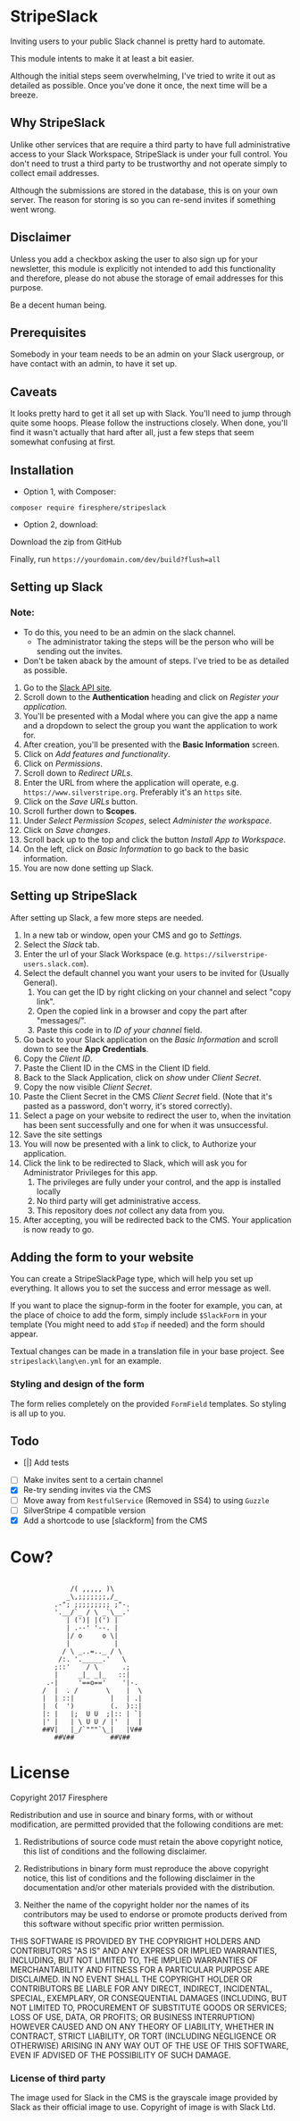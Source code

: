 # StripeSlack

Inviting users to your public Slack channel is pretty hard to automate.

This module intents to make it at least a bit easier.

Although the initial steps seem overwhelming, I've tried to write it out as detailed as possible.
Once you've done it once, the next time will be a breeze.

## Why StripeSlack

Unlike other services that are require a third party to have full administrative access to your Slack Workspace,
StripeSlack is under your full control. You don't need to trust a third party to be trustworthy and not operate simply
to collect email addresses.

Although the submissions are stored in the database, this is on your own server. The reason for storing is so you can
re-send invites if something went wrong.

## Disclaimer

Unless you add a checkbox asking the user to also sign up for your newsletter, this module is explicitly not intended
to add this functionality and therefore, please do not abuse the storage of email addresses for this purpose.

Be a decent human being.

## Prerequisites

Somebody in your team needs to be an admin on your Slack usergroup, or have contact with an admin, to have it set up.

## Caveats

It looks pretty hard to get it all set up with Slack. You'll need to jump through quite some hoops. Please follow the instructions closely.
When done, you'll find it wasn't actually that hard after all, just a few steps that seem somewhat confusing at first.

## Installation

- Option 1, with Composer:

`composer require firesphere/stripeslack`

- Option 2, download:

Download the zip from GitHub

Finally, run `https://yourdomain.com/dev/build?flush=all`

## Setting up Slack

### Note:
- To do this, you need to be an admin on the slack channel.
    - The administrator taking the steps will be the person who will be sending out the invites.
- Don't be taken aback by the amount of steps. I've tried to be as detailed as possible.

1. Go to the [Slack API site](https://api.slack.com/web).
2. Scroll down to the **Authentication** heading and click on *Register your application*.
3. You'll be presented with a Modal where you can give the app a name and a dropdown to select the group you want the application to work for.
4. After creation, you'll be presented with the **Basic Information** screen.
5. Click on *Add features and functionality*.
6. Click on *Permissions*.
7. Scroll down to *Redirect URLs*.
8. Enter the URL from where the application will operate, e.g. `https://www.silverstripe.org`. Preferably it's an `https` site.
9. Click on the *Save URLs* button.
10. Scroll further down to **Scopes**.
11. Under *Select Permission Scopes*, select *Administer the workspace*.
12. Click on *Save changes*.
13. Scroll back up to the top and click the button *Install App to Workspace*.
14. On the left, click on *Basic Information* to go back to the basic information.
15. You are now done setting up Slack.

## Setting up StripeSlack

After setting up Slack, a few more steps are needed.

1. In a new tab or window, open your CMS and go to *Settings*.
2. Select the *Slack* tab.
3. Enter the url of your Slack Workspace (e.g. `https://silverstripe-users.slack.com`).
4. Select the default channel you want your users to be invited for (Usually General).
    1. You can get the ID by right clicking on your channel and select "copy link". 
    2. Open the copied link in a browser and copy the part after "messages/".
    3. Paste this code in to *ID of your channel* field.
5. Go back to your Slack application on the *Basic Information* and scroll down to see the **App Credentials**.
6. Copy the *Client ID*.
7. Paste the Client ID in the CMS in the Client ID field.
8. Back to the Slack Application, click on *show* under *Client Secret*.
9. Copy the now visible *Client Secret*.
10. Paste the Client Secret in the CMS *Client Secret* field. (Note that it's pasted as a password, don't worry, it's stored correctly).
11. Select a page on your website to redirect the user to, when the invitation has been sent successfully and one for when it was unsuccessful.
12. Save the site settings
13. You will now be presented with a link to click, to Authorize your application.
14. Click the link to be redirected to Slack, which will ask you for Administrator Privileges for this app.
    1. The privileges are fully under your control, and the app is installed locally
    2. No third party will get administrative access.
    3. This repository does _not_ collect any data from you.
15. After accepting, you will be redirected back to the CMS. Your application is now ready to go.

## Adding the form to your website

You can create a StripeSlackPage type, which will help you set up everything. It allows you to set the success and error message as well.

If you want to place the signup-form in the footer for example, you can, at the place of choice to add the form, 
simply include `$SlackForm` in your template (You might need to add `$Top` if needed) and the form should appear.

Textual changes can be made in a translation file in your base project. See `stripeslack\lang\en.yml` for an example.

### Styling and design of the form

The form relies completely on the provided `FormField` templates. So styling is all up to you.

## Todo

- [|] Add tests
- [ ] Make invites sent to a certain channel
- [x] Re-try sending invites via the CMS
- [ ] Move away from `RestfulService` (Removed in SS4) to using `Guzzle`
- [ ] SilverStripe 4 compatible version
- [x] Add a shortcode to use [slackform] from the CMS

# Cow?

```

               /( ,,,,, )\
              _\,;;;;;;;,/_
           .-"; ;;;;;;;;; ;"-.
           '.__/`_ / \ _`\__.'
              | (')| |(') |
              | .--' '--. |
              |/ o     o \|
              |           |
             / \ _..=.._ / \
            /:. '._____.'   \
           ;::'    / \      .;
           |     _|_ _|_   ::|
         .-|     '==o=='    '|-.
        /  |  . /       \    |  \
        |  | ::|         |   | .|
        |  (  ')         (.  )::|
        |: |   |;  U U  ;|:: | `|
        |' |   | \ U U / |'  |  |
        ##V|   |_/`"""`\_|   |V##
           ##V##         ##V##
```

# License

Copyright 2017 Firesphere

Redistribution and use in source and binary forms, with or without modification, are permitted provided that the following conditions are met:

1. Redistributions of source code must retain the above copyright notice, this list of conditions and the following disclaimer.

2. Redistributions in binary form must reproduce the above copyright notice, this list of conditions and the following disclaimer in the documentation and/or other materials provided with the distribution.

3. Neither the name of the copyright holder nor the names of its contributors may be used to endorse or promote products derived from this software without specific prior written permission.

THIS SOFTWARE IS PROVIDED BY THE COPYRIGHT HOLDERS AND CONTRIBUTORS "AS IS" AND ANY EXPRESS OR IMPLIED WARRANTIES, INCLUDING, BUT NOT LIMITED TO, THE IMPLIED WARRANTIES OF MERCHANTABILITY AND FITNESS FOR A PARTICULAR PURPOSE ARE DISCLAIMED. IN NO EVENT SHALL THE COPYRIGHT HOLDER OR CONTRIBUTORS BE LIABLE FOR ANY DIRECT, INDIRECT, INCIDENTAL, SPECIAL, EXEMPLARY, OR CONSEQUENTIAL DAMAGES (INCLUDING, BUT NOT LIMITED TO, PROCUREMENT OF SUBSTITUTE GOODS OR SERVICES; LOSS OF USE, DATA, OR PROFITS; OR BUSINESS INTERRUPTION) HOWEVER CAUSED AND ON ANY THEORY OF LIABILITY, WHETHER IN CONTRACT, STRICT LIABILITY, OR TORT (INCLUDING NEGLIGENCE OR OTHERWISE) ARISING IN ANY WAY OUT OF THE USE OF THIS SOFTWARE, EVEN IF ADVISED OF THE POSSIBILITY OF SUCH DAMAGE.

### License of third party

The image used for Slack in the CMS is the grayscale image provided by Slack as their official image to use. Copyright of image is with Slack Ltd.